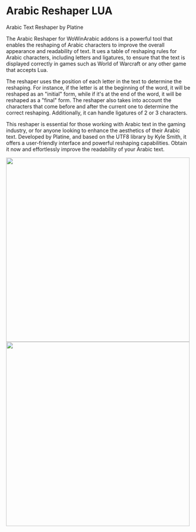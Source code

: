 # Arabic Reshaper LUA
Arabic Text Reshaper by Platine

The Arabic Reshaper for WoWinArabic addons is a powerful tool that enables the reshaping of Arabic characters to improve the overall appearance and readability of text. It ues a table of reshaping rules for Arabic characters, including letters and ligatures, to ensure that the text is displayed correctly in games such as World of Warcraft or any other game that accepts Lua.

The reshaper uses the position of each letter in the text to determine the reshaping. For instance, if the letter is at the beginning of the word, it will be reshaped as an "initial" form, while if it's at the end of the word, it will be reshaped as a "final" form. The reshaper also takes into account the characters that come before and after the current one to determine the correct reshaping. Additionally, it can handle ligatures of 2 or 3 characters.

This reshaper is essential for those working with Arabic text in the gaming industry, or for anyone looking to enhance the aesthetics of their Arabic text. Developed by Platine, and based on the UTF8 library by Kyle Smith, it offers a user-friendly interface and powerful reshaping capabilities. Obtain it now and effortlessly improve the readability of your Arabic text.

<img src="https://user-images.githubusercontent.com/8531014/214683759-bc6a185b-691e-4e72-98f1-fd276412169f.png" width="500">
<img src="https://user-images.githubusercontent.com/8531014/214683771-ff7fc9d9-616a-47c3-ae57-5570c957873f.png" width="500">


